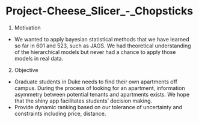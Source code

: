 # Project-Cheese_Slicer_-_Chopsticks


1. Motivation
- We wanted to apply bayesian statistical methods that we have learned so far in 601 and 523, such as JAGS. We had theoretical understanding of the hierarchical models but never had a chance to apply those models in real data. 
2. Objective
- Graduate students in Duke needs to find their own apartments off campus. During the process of looking for an apartment, information asymmetry  between potential tenants and apartments exists. We hope that the shiny app facilitates students’ decision making. 
- Provide dynamic ranking based on our tolerance of uncertainty and constraints including price, distance.

